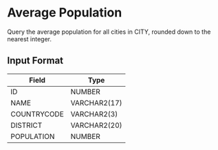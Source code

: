 # Average Population

Query the average population for all cities in CITY, rounded down to the nearest integer.

## Input Format

|  Field | Type |
|-------|-----|
| ID    | NUMBER |
| NAME  | VARCHAR2(17)  |
| COUNTRYCODE | VARCHAR2(3)  |
| DISTRICT| VARCHAR2(20)  |
| POPULATION | NUMBER |
